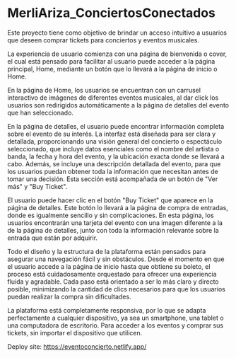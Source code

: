 # MerliAriza_ConciertosConectados

Este proyecto tiene como objetivo de brindar un acceso intuitivo a usuarios que deseen comprar tickets para conciertos y eventos musicales. 

La experiencia de usuario comienza con una página de bienvenida o cover, el cual está pensado para facilitar al usuario puede acceder a la página principal, Home, mediante un botón que lo llevará a la página de inicio o Home.

En la página de Home, los usuarios se encuentran con un carrusel interactivo de imágenes de diferentes eventos musicales, al dar click los usuarios son redirigidos automáticamente a la página de detalles del evento que han seleccionado. 

En la página de detalles, el usuario puede encontrar información completa sobre el evento de su interés. La interfaz está diseñada para ser clara y detallada, proporcionando una visión general del concierto o espectáculo seleccionado, que incluye datos esenciales como el nombre del artista o banda, la fecha y hora del evento, y la ubicación exacta donde se llevará a cabo. Además, se incluye una descripción detallada del evento, para que los usuarios puedan obtener toda la información que necesitan antes de tomar una decisión. Esta sección está acompañada de un botón de "Ver más" y "Buy Ticket".

El usuario puede hacer clic en el botón "Buy Ticket" que aparece en la página de detalles. Este botón lo llevará a la página de compra de entradas, donde es igualmente sencillo y sin complicaciones. En esta página, los usuarios encontrarán una tarjeta del evento con una imagen diferente a la de la página de detalles, junto con toda la información relevante sobre la entrada que están por adquirir. 

Todo el diseño y la estructura de la plataforma están pensados para asegurar una navegación fácil y sin obstáculos. Desde el momento en que el usuario accede a la página de inicio hasta que obtiene su boleto, el proceso está cuidadosamente orquestado para ofrecer una experiencia fluida y agradable. Cada paso está orientado a ser lo más claro y directo posible, minimizando la cantidad de clics necesarios para que los usuarios puedan realizar la compra sin dificultades.

La plataforma está completamente responsiva, por lo que se adapta perfectamente a cualquier dispositivo, ya sea un smartphone, una tablet o una computadora de escritorio. Para acceder a los eventos y comprar sus tickets, sin importar el dispositivo que utilicen.

Deploy site: https://eventoconcierto.netlify.app/
